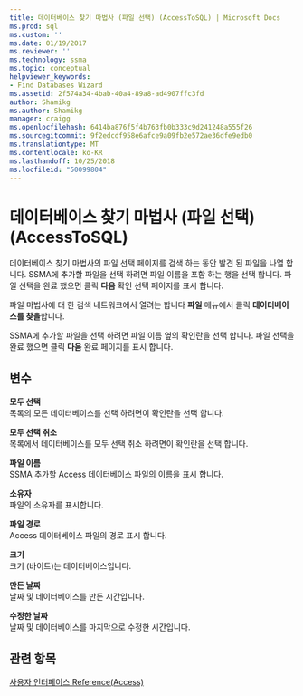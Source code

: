 ```yaml
---
title: 데이터베이스 찾기 마법사 (파일 선택) (AccessToSQL) | Microsoft Docs
ms.prod: sql
ms.custom: ''
ms.date: 01/19/2017
ms.reviewer: ''
ms.technology: ssma
ms.topic: conceptual
helpviewer_keywords:
- Find Databases Wizard
ms.assetid: 2f574a34-4bab-40a4-89a8-ad4907ffc3fd
author: Shamikg
ms.author: Shamikg
manager: craigg
ms.openlocfilehash: 6414ba876f5f4b763fb0b333c9d241248a555f26
ms.sourcegitcommit: 9f2edcdf958e6afce9a09fb2e572ae36dfe9edb0
ms.translationtype: MT
ms.contentlocale: ko-KR
ms.lasthandoff: 10/25/2018
ms.locfileid: "50099804"
---
```

# <a name="find-databases-wizard-select-files-accesstosql"></a>데이터베이스 찾기 마법사 (파일 선택) (AccessToSQL)
데이터베이스 찾기 마법사의 파일 선택 페이지를 검색 하는 동안 발견 된 파일을 나열 합니다. SSMA에 추가할 파일을 선택 하려면 파일 이름을 포함 하는 행을 선택 합니다. 파일 선택을 완료 했으면 클릭 **다음** 확인 선택 페이지를 표시 합니다.  
  
파일 마법사에 대 한 검색 네트워크에서 열려는 합니다 **파일** 메뉴에서 클릭 **데이터베이스를 찾을**합니다.  
  
SSMA에 추가할 파일을 선택 하려면 파일 이름 옆의 확인란을 선택 합니다. 파일 선택을 완료 했으면 클릭 **다음** 완료 페이지를 표시 합니다.  
  
## <a name="options"></a>변수  
**모두 선택**  
목록의 모든 데이터베이스를 선택 하려면이 확인란을 선택 합니다.  
  
**모두 선택 취소**  
목록에서 데이터베이스를 모두 선택 취소 하려면이 확인란을 선택 합니다.  
  
**파일 이름**  
SSMA 추가할 Access 데이터베이스 파일의 이름을 표시 합니다.  
  
**소유자**  
파일의 소유자를 표시합니다.  
  
**파일 경로**  
Access 데이터베이스 파일의 경로 표시 합니다.  
  
**크기**  
크기 (바이트)는 데이터베이스입니다.  
  
**만든 날짜**  
날짜 및 데이터베이스를 만든 시간입니다.  
  
**수정한 날짜**  
날짜 및 데이터베이스를 마지막으로 수정한 시간입니다.  
  
## <a name="see-also"></a>관련 항목  
[사용자 인터페이스 Reference(Access)](http://msdn.microsoft.com/af24c303-4a41-449b-9c86-d6558a97e839)  
  
